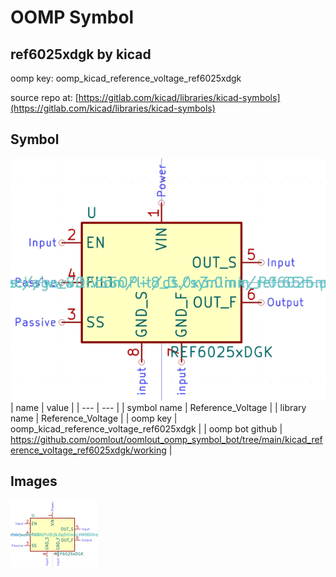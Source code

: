 # OOMP Symbol  
## ref6025xdgk  by kicad  
  
oomp key: oomp_kicad_reference_voltage_ref6025xdgk  
  
source repo at: [https://gitlab.com/kicad/libraries/kicad-symbols](https://gitlab.com/kicad/libraries/kicad-symbols)  
## Symbol  
  
[![working.png](working_600.png)](working.png)  
| name | value | 
| --- | --- | 
| symbol name | Reference_Voltage | 
| library name | Reference_Voltage | 
| oomp key | oomp_kicad_reference_voltage_ref6025xdgk | 
| oomp bot github | https://github.com/oomlout/oomlout_oomp_symbol_bot/tree/main/kicad_reference_voltage_ref6025xdgk/working | 
## Images  
  
[![working.png](working_140.png)](working.png)  
